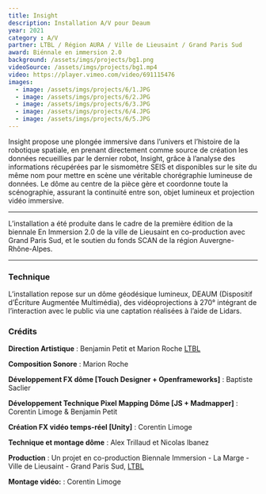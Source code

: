 ```yaml
---
title: Insight
description: Installation A/V pour Deaum
year: 2021
category : A/V
partner: LTBL / Région AURA / Ville de Lieusaint / Grand Paris Sud
award: Biénnale en immersion 2.0
background: /assets/imgs/projects/bg1.png
videoSource: /assets/imgs/projects/bg1.mp4
video: https://player.vimeo.com/video/691115476
images:
  - image: /assets/imgs/projects/6/1.JPG
  - image: /assets/imgs/projects/6/2.JPG
  - image: /assets/imgs/projects/6/3.JPG
  - image: /assets/imgs/projects/6/4.JPG
  - image: /assets/imgs/projects/6/5.JPG
---
```

Insight propose une plongée immersive dans l’univers et l’histoire de la robotique spatiale, en prenant directement comme source de création les données recueillies par le dernier robot, Insight, grâce à l’analyse des informations récupérées par le sismomètre SEIS et disponibles sur le site du même nom pour mettre en scène une véritable chorégraphie lumineuse de données.
Le dôme au centre de la pièce gère et coordonne toute la scénographie, assurant la continuité entre son, objet lumineux et projection vidéo immersive.

---

L’installation a été produite dans le cadre de la première édition de la biennale En Immersion 2.0 de la ville de Lieusaint en co-production avec Grand Paris Sud, et le soutien du fonds SCAN de la région Auvergne-Rhône-Alpes.

---

### Technique
L’installation repose sur un dôme géodésique lumineux, DEAUM (Dispositif d’Écriture Augmentée Multimédia), des vidéoprojections à 270° intégrant de l’interaction avec le public via une captation réalisées à l’aide de Lidars.

### Crédits
**Direction Artistique** : Benjamin Petit et Marion Roche [LTBL](https://ltbl.fr)

**Composition Sonore** : Marion Roche

**Développement FX dôme [Touch Designer + Openframeworks]** : Baptiste Saclier

**Développement Technique Pixel Mapping Dôme [JS + Madmapper]** : Corentin Limoge & Benjamin Petit

**Création FX vidéo temps-réel [Unity]** : Corentin Limoge

**Technique et montage dôme** : Alex Trillaud et Nicolas Ibanez

**Production** : Un projet en co-production Biennale Immersion - La Marge - Ville de Lieusaint - Grand Paris Sud, [LTBL](https://ltbl.fr)

**Montage vidéo:** : Corentin Limoge